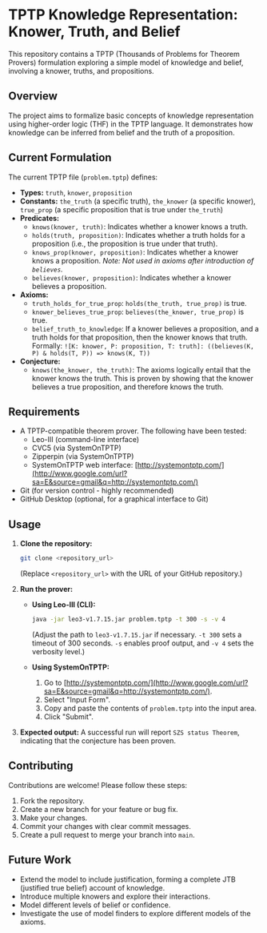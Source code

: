 # TPTP Knowledge Representation: Knower, Truth, and Belief

This repository contains a TPTP (Thousands of Problems for Theorem Provers) formulation exploring a simple model of knowledge and belief, involving a knower, truths, and propositions.

## Overview

The project aims to formalize basic concepts of knowledge representation using higher-order logic (THF) in the TPTP language. It demonstrates how knowledge can be inferred from belief and the truth of a proposition.

## Current Formulation

The current TPTP file (`problem.tptp`) defines:

*   **Types:** `truth`, `knower`, `proposition`
*   **Constants:** `the_truth` (a specific truth), `the_knower` (a specific knower), `true_prop` (a specific proposition that is true under `the_truth`)
*   **Predicates:**
    *   `knows(knower, truth)`: Indicates whether a knower knows a truth.
    *   `holds(truth, proposition)`: Indicates whether a truth holds for a proposition (i.e., the proposition is true under that truth).
    *   `knows_prop(knower, proposition)`: Indicates whether a knower knows a proposition. *Note: Not used in axioms after introduction of `believes`.*
    *   `believes(knower, proposition)`: Indicates whether a knower believes a proposition.
*   **Axioms:**
    *   `truth_holds_for_true_prop`: `holds(the_truth, true_prop)` is true.
    *   `knower_believes_true_prop`: `believes(the_knower, true_prop)` is true.
    *   `belief_truth_to_knowledge`: If a knower believes a proposition, and a truth holds for that proposition, then the knower knows that truth. Formally: `![K: knower, P: proposition, T: truth]: ((believes(K, P) & holds(T, P)) => knows(K, T))`
* **Conjecture:**
	* `knows(the_knower, the_truth)`: The axioms logically entail that the knower knows the truth.  This is proven by showing that the knower believes a true proposition, and therefore knows the truth.

## Requirements

*   A TPTP-compatible theorem prover. The following have been tested:
    *   Leo-III (command-line interface)
    *   CVC5 (via SystemOnTPTP)
    *   Zipperpin (via SystemOnTPTP)
    *   SystemOnTPTP web interface: [http://systemontptp.com/](http://www.google.com/url?sa=E&source=gmail&q=http://systemontptp.com/)
*   Git (for version control - highly recommended)
*   GitHub Desktop (optional, for a graphical interface to Git)

## Usage

1.  **Clone the repository:**
     ```bash
     git clone <repository_url>
     ```
     (Replace `<repository_url>` with the URL of your GitHub repository.)

2.  **Run the prover:**

    *   **Using Leo-III (CLI):**
        ```bash
        java -jar leo3-v1.7.15.jar problem.tptp -t 300 -s -v 4
        ```
        (Adjust the path to `leo3-v1.7.15.jar` if necessary.  `-t 300` sets a timeout of 300 seconds. `-s` enables proof output, and `-v 4` sets the verbosity level.)

    *   **Using SystemOnTPTP:**
        1.  Go to [http://systemontptp.com/](http://www.google.com/url?sa=E&source=gmail&q=http://systemontptp.com/).
        2.  Select "Input Form".
        3.  Copy and paste the contents of `problem.tptp` into the input area.
        4.  Click "Submit".

3. **Expected output:** A successful run will report `SZS status Theorem`, indicating that the conjecture has been proven.

## Contributing

Contributions are welcome! Please follow these steps:

1.  Fork the repository.
2.  Create a new branch for your feature or bug fix.
3.  Make your changes.
4.  Commit your changes with clear commit messages.
5.  Create a pull request to merge your branch into `main`.

## Future Work

*   Extend the model to include justification, forming a complete JTB (justified true belief) account of knowledge.
*   Introduce multiple knowers and explore their interactions.
*   Model different levels of belief or confidence.
*   Investigate the use of model finders to explore different models of the axioms.
